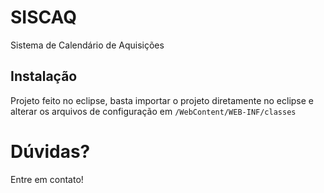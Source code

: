 # SISCAQ
Sistema de Calendário de Aquisições

## Instalação
Projeto feito no eclipse, basta importar o projeto diretamente no eclipse e alterar os arquivos de configuração em `/WebContent/WEB-INF/classes`

# Dúvidas?
Entre em contato!